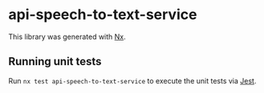 # api-speech-to-text-service

This library was generated with [Nx](https://nx.dev).

## Running unit tests

Run `nx test api-speech-to-text-service` to execute the unit tests via [Jest](https://jestjs.io).
